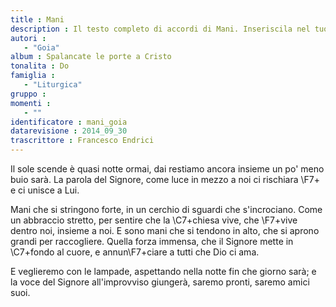 ```yaml
--- 
title : Mani
description : Il testo completo di accordi di Mani. Inseriscila nel tuo canzoniere!
autori : 
   - "Goia"
album : Spalancate le porte a Cristo
tonalita : Do
famiglia : 
   - "Liturgica"
gruppo : 
momenti : 
   - ""
identificatore : mani_goia
datarevisione : 2014_09_30
trascrittore : Francesco Endrici
--- 
```




Il sole scende  è quasi notte ormai, 
dai restiamo ancora insieme un po' 
meno buio sarà. 
La parola del Signore, come luce in mezzo a noi
ci rischiara \F7+ e ci unisce a Lui. 


Mani che si stringono forte,
in un cerchio di sguardi che s'incrociano.
Come un abbraccio stretto,
per sentire che la \C7+chiesa vive,
che \F7+vive dentro noi, insieme a noi. 
E sono mani che si tendono in alto,
che si aprono grandi per raccogliere. 
Quella forza immensa, 
che il Signore mette in \C7+fondo al cuore,
e annun\F7+ciare a tutti che Dio ci ama. 


E veglieremo  con le lampade, 
aspettando nella notte  fin che giorno sarà; 
e la voce del Signore all'improvviso giungerà,
saremo pronti,  saremo amici suoi. 


